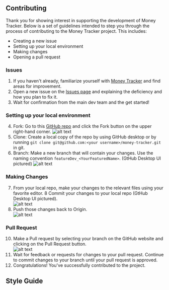 ## Contributing

Thank you for showing interest in supporting the development of Money Tracker. Below is a set of guidelines intended to step you through the process of contributing to the Money Tracker project. This includes:
* Creating a new issue 
* Setting up your local environment 
* Making changes 
* Opening a pull request 

### Issues

1.  If you haven't already, familiarize yourself with [Money Tracker](https://moneytracker.cc/) and find areas for improvement.    
2.  Open a new issue on the [Issues page](https://github.com/jtran8/money-tracker-a2/issues) and explaining the deficiency and how you plan to fix it.
3.  Wait for confirmation from the main dev team and the get started!

### Setting up your local environment

4.	Fork: Go to this [GitHub repo](https://github.com/jtran8/money-tracker-a2) and click the Fork button on the upper right-hand corner.
    ![alt text](https://i.imgur.com/ZwaEQOl.png)
5.	Clone: Create a local copy of the repo by using GitHub desktop or by running 
    ```git clone git@github.com:<your username>/money-tracker.git``` in git.
6.	Branch: Make a new branch that will contain your changes. Use the naming convention ```featureDev_<YourFeaturedName>```. (GtHub Desktop UI pictured)
    ![alt text](https://i.imgur.com/lFapQOL.png)
    
### Making Changes

7.	From your local repo, make your changes to the relevant files using your favorite editor.
8	Commit your changes to your local repo (GtHub Desktop UI pictured).  
    ![alt text](https://i.imgur.com/thnemi8.png)
9.  Push those changes back to Origin.  
    ![alt text](https://i.imgur.com/5DRKX1x.png)

### Pull Request

10. Make a Pull request by selecting your branch on the GitHub website and clicking on the Pull Request button.  
    ![alt text](https://i.imgur.com/6ZcGpcc.png)
11. Wait for feedback or requests for changes to your pull request. Continue to commit changes to your branch until your pull request is approved.
12. Congratulations! You've successfully contributed to the project.

## Style Guide
